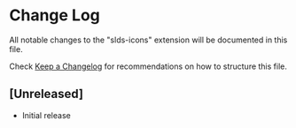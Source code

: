 # Change Log

All notable changes to the "slds-icons" extension will be documented in this file.

Check [Keep a Changelog](http://keepachangelog.com/) for recommendations on how to structure this file.

## [Unreleased]

- Initial release